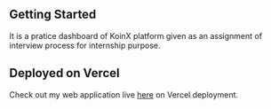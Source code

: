 ## Getting Started

It is a pratice dashboard of KoinX platform given as an assignment of interview process for internship purpose.


## Deployed on Vercel

Check out my web application live [here](https://koin-x-interview.vercel.app/) on Vercel deployment.
